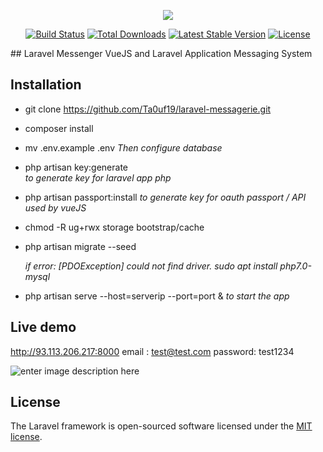 <p align="center"><img src="https://laravel.com/assets/img/components/logo-laravel.svg"></p>

<p align="center">
<a href="https://travis-ci.org/laravel/framework"><img src="https://travis-ci.org/laravel/framework.svg" alt="Build Status"></a>
<a href="https://packagist.org/packages/laravel/framework"><img src="https://poser.pugx.org/laravel/framework/d/total.svg" alt="Total Downloads"></a>
<a href="https://packagist.org/packages/laravel/framework"><img src="https://poser.pugx.org/laravel/framework/v/stable.svg" alt="Latest Stable Version"></a>
<a href="https://packagist.org/packages/laravel/framework"><img src="https://poser.pugx.org/laravel/framework/license.svg" alt="License"></a>
</p>
## Laravel Messenger
VueJS and Laravel Application Messaging System

## Installation

 - git clone https://github.com/Ta0uf19/laravel-messagerie.git
 - composer install 
 - mv .env.example .env 
		 *Then configure database*
   
  - php artisan key:generate    
	   *to generate key for laravel app php*
  - php artisan passport:install 
		   *to generate key for oauth passport / API used by vueJS*
 - chmod -R ug+rwx storage bootstrap/cache  
 - php artisan migrate --seed  
 
   **if error:* [PDOException] could not find driver.  	sudo apt install php7.0-mysql*
   
  - php artisan serve --host=serverip --port=port & 
  *to start the app*
 

## Live demo
http://93.113.206.217:8000
email : test@test.com
password: test1234

![enter image description here](https://i.imgur.com/8YSJYx2.png)

## License

The Laravel framework is open-sourced software licensed under the [MIT license](https://opensource.org/licenses/MIT).
